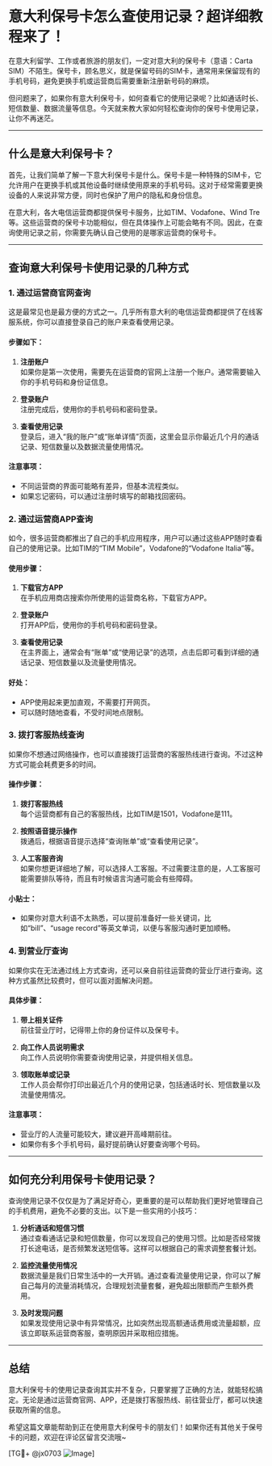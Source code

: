 # 意大利保号卡怎么查使用记录？超详细教程来了！

在意大利留学、工作或者旅游的朋友们，一定对意大利的保号卡（意语：Carta SIM）不陌生。保号卡，顾名思义，就是保留号码的SIM卡，通常用来保留现有的手机号码，避免更换手机或运营商后需要重新注册新号码的麻烦。

但问题来了，如果你有意大利保号卡，如何查看它的使用记录呢？比如通话时长、短信数量、数据流量等信息。今天就来教大家如何轻松查询你的保号卡使用记录，让你不再迷茫。

---

## 什么是意大利保号卡？

首先，让我们简单了解一下意大利保号卡是什么。保号卡是一种特殊的SIM卡，它允许用户在更换手机或其他设备时继续使用原来的手机号码。这对于经常需要更换设备的人来说非常方便，同时也保护了用户的隐私和身份信息。

在意大利，各大电信运营商都提供保号卡服务，比如TIM、Vodafone、Wind Tre等。这些运营商的保号卡功能相似，但在具体操作上可能会略有不同。因此，在查询使用记录之前，你需要先确认自己使用的是哪家运营商的保号卡。

---

## 查询意大利保号卡使用记录的几种方式

### 1. **通过运营商官网查询**

这是最常见也是最方便的方式之一。几乎所有意大利的电信运营商都提供了在线客服系统，你可以直接登录自己的账户来查看使用记录。

#### 步骤如下：

1. **注册账户**  
   如果你是第一次使用，需要先在运营商的官网上注册一个账户。通常需要输入你的手机号码和身份证信息。

2. **登录账户**  
   注册完成后，使用你的手机号码和密码登录。

3. **查看使用记录**  
   登录后，进入“我的账户”或“账单详情”页面，这里会显示你最近几个月的通话记录、短信数量以及数据流量使用情况。

#### 注意事项：
- 不同运营商的界面可能略有差异，但基本流程类似。
- 如果忘记密码，可以通过注册时填写的邮箱找回密码。

### 2. **通过运营商APP查询**

如今，很多运营商都推出了自己的手机应用程序，用户可以通过这些APP随时查看自己的使用记录。比如TIM的“TIM Mobile”，Vodafone的“Vodafone Italia”等。

#### 使用步骤：

1. **下载官方APP**  
   在手机应用商店搜索你所使用的运营商名称，下载官方APP。

2. **登录账户**  
   打开APP后，使用你的手机号码和密码登录。

3. **查看使用记录**  
   在主界面上，通常会有“账单”或“使用记录”的选项，点击后即可看到详细的通话记录、短信数量以及流量使用情况。

#### 好处：
- APP使用起来更加直观，不需要打开网页。
- 可以随时随地查看，不受时间地点限制。

### 3. **拨打客服热线查询**

如果你不想通过网络操作，也可以直接拨打运营商的客服热线进行查询。不过这种方式可能会耗费更多的时间。

#### 操作步骤：

1. **拨打客服热线**  
   每个运营商都有自己的客服热线，比如TIM是1501，Vodafone是111。

2. **按照语音提示操作**  
   拨通后，根据语音提示选择“查询账单”或“查看使用记录”。

3. **人工客服咨询**  
   如果你想更详细地了解，可以选择人工客服。不过需要注意的是，人工客服可能需要排队等待，而且有时候语言沟通可能会有些障碍。

#### 小贴士：
- 如果你对意大利语不太熟悉，可以提前准备好一些关键词，比如“bill”、“usage record”等英文单词，以便与客服沟通时更加顺畅。

### 4. **到营业厅查询**

如果你实在无法通过线上方式查询，还可以亲自前往运营商的营业厅进行查询。这种方式虽然比较费时，但可以面对面解决问题。

#### 具体步骤：

1. **带上相关证件**  
   前往营业厅时，记得带上你的身份证件以及保号卡。

2. **向工作人员说明需求**  
   向工作人员说明你需要查询使用记录，并提供相关信息。

3. **领取账单或记录**  
   工作人员会帮你打印出最近几个月的使用记录，包括通话时长、短信数量以及流量使用情况。

#### 注意事项：
- 营业厅的人流量可能较大，建议避开高峰期前往。
- 如果你有多个手机号码，最好提前确认好要查询哪个号码。

---

## 如何充分利用保号卡使用记录？

查询使用记录不仅仅是为了满足好奇心，更重要的是可以帮助我们更好地管理自己的手机费用，避免不必要的支出。以下是一些实用的小技巧：

1. **分析通话和短信习惯**  
   通过查看通话记录和短信数量，你可以发现自己的使用习惯。比如是否经常拨打长途电话，是否频繁发送短信等。这样可以根据自己的需求调整套餐计划。

2. **监控流量使用情况**  
   数据流量是我们日常生活中的一大开销。通过查看流量使用记录，你可以了解自己每月的流量消耗情况，合理规划流量套餐，避免超出限额而产生额外费用。

3. **及时发现问题**  
   如果发现使用记录中有异常情况，比如突然出现高额通话费用或流量超额，应该立即联系运营商客服，查明原因并采取相应措施。

---

## 总结

意大利保号卡的使用记录查询其实并不复杂，只要掌握了正确的方法，就能轻松搞定。无论是通过运营商官网、APP，还是拨打客服热线、前往营业厅，都可以快速获取所需的信息。

希望这篇文章能帮助到正在使用意大利保号卡的朋友们！如果你还有其他关于保号卡的问题，欢迎在评论区留言交流哦~

[TG💪+ @jx0703 ![Image](https://github.com/user-attachments/assets/dbca1d08-cadb-493c-b0ec-ad6f7a83f270)]